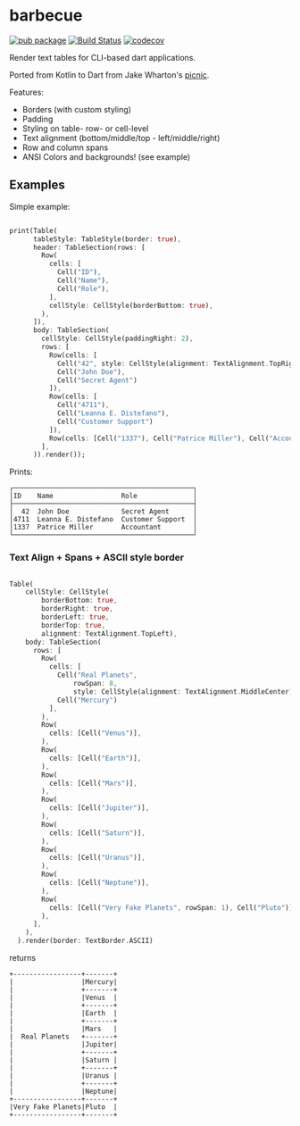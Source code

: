 # barbecue


[![pub package](https://img.shields.io/pub/v/barbecue.svg?label=barbecue)](https://pub.dartlang.org/packages/barbecue)
[![Build Status](https://github.com/knaeckeKami/barbecue/workflows/Build/badge.svg)](https://github.com/knaeckeKami/barbecue/actions)
[![codecov](https://codecov.io/gh/knaeckeKami/barbecue/branch/master/graph/badge.svg)](https://codecov.io/gh/knaeckeKami/barbecue)

Render text tables for CLI-based dart applications.

Ported from Kotlin to Dart from Jake Wharton's [picnic](https://github.com/JakeWharton/picnic).

Features:

 - Borders (with custom styling)
 - Padding
 - Styling on table- row- or cell-level
 - Text alignment (bottom/middle/top - left/middle/right)
 - Row and column spans
 - ANSI Colors and backgrounds! (see example)
 
## Examples

Simple example:

```dart

print(Table(
      tableStyle: TableStyle(border: true),
      header: TableSection(rows: [
        Row(
          cells: [
            Cell("ID"),
            Cell("Name"),
            Cell("Role"),
          ],
          cellStyle: CellStyle(borderBottom: true),
        ),
      ]),
      body: TableSection(
        cellStyle: CellStyle(paddingRight: 2),
        rows: [
          Row(cells: [
            Cell("42", style: CellStyle(alignment: TextAlignment.TopRight)),
            Cell("John Doe"),
            Cell("Secret Agent")
          ]),
          Row(cells: [
            Cell("4711"),
            Cell("Leanna E. Distefano"),
            Cell("Customer Support")
          ]),
          Row(cells: [Cell("1337"), Cell("Patrice Miller"), Cell("Accountant")])
        ],
      )).render());
```

Prints:

```
┌─────────────────────────────────────────────┐
│ID    Name                 Role              │
├─────────────────────────────────────────────┤
│  42  John Doe             Secret Agent      │
│4711  Leanna E. Distefano  Customer Support  │
│1337  Patrice Miller       Accountant        │
└─────────────────────────────────────────────┘
```

### Text Align + Spans + ASCII style border

```dart

Table(
    cellStyle: CellStyle(
        borderBottom: true,
        borderRight: true,
        borderLeft: true,
        borderTop: true,
        alignment: TextAlignment.TopLeft),
    body: TableSection(
      rows: [
        Row(
          cells: [
            Cell("Real Planets",
                rowSpan: 8,
                style: CellStyle(alignment: TextAlignment.MiddleCenter)),
            Cell("Mercury")
          ],
        ),
        Row(
          cells: [Cell("Venus")],
        ),
        Row(
          cells: [Cell("Earth")],
        ),
        Row(
          cells: [Cell("Mars")],
        ),
        Row(
          cells: [Cell("Jupiter")],
        ),
        Row(
          cells: [Cell("Saturn")],
        ),
        Row(
          cells: [Cell("Uranus")],
        ),
        Row(
          cells: [Cell("Neptune")],
        ),
        Row(
          cells: [Cell("Very Fake Planets", rowSpan: 1), Cell("Pluto")],
        ),
      ],
    ),
  ).render(border: TextBorder.ASCII)

```

returns

```
+-----------------+-------+
|                 |Mercury|
|                 +-------+
|                 |Venus  |
|                 +-------+
|                 |Earth  |
|                 +-------+
|                 |Mars   |
|  Real Planets   +-------+
|                 |Jupiter|
|                 +-------+
|                 |Saturn |
|                 +-------+
|                 |Uranus |
|                 +-------+
|                 |Neptune|
+-----------------+-------+
|Very Fake Planets|Pluto  |
+-----------------+-------+

```

